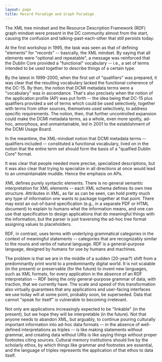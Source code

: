 ```yaml
---
layout: page
title: Record Paradigm and Graph Paradigm
---
```


The XML tree mindset and the Resource Description Framework (RDF) graph mindset were present in the DC community almost from the start, causing the confusion and talking-past-each-other that still persists today.

At the first workshop in 1995, the task was seen as that of defining "elements" for "records" -- basically, the XML mindset. By saying that all elements were "optional and repeatable", a message was reinforced that the Dublin Core provided a "functional" vocabulary -- i.e., a set of terms intended to be used together to describe things of a certain type.

By the latest in 1999-2000, when the first set of "qualifiers" was prepared, it was clear that the resulting vocabulary lacked the functional coherence of the DC-15. By then, the notion that DCMI metadata terms were a "vocabulary" was in ascendance. That's also precisely when the notion of the application profile (AP) was put forth -- the idea being that DC-15 plus qualifiers provided a set of terms which could be used selectively, together with terms from other sources, themselves used selectively, to address specific requirements. The notion, then, that further uncontrolled expansion could make the DCMI metadata terms, as a whole, even more spotty, ad-hoc, amorphous, and unmaintainable, led in 2001 to the establishment of the DCMI Usage Board.

In the meantime, the XML-mindset notion that DCMI metadata terms -- qualifiers included -- constituted a functional vocabulary, lived on in the notion that the entire term set should form the basis of a "qualfied Dublin Core" format.

It was clear that people needed more precise, specialized descriptions, but it was also clear that trying to specialize in all directions at once would lead to an unmaintainable muddle. Hence the emphasis on APs.

XML defines purely syntactic elements. There is no general semantic interpretation for XML elements -- each XML schema defines its own tree structure. Attributes in XML, as far as can be seen, can hold pretty much any type of information one wants to package together at that point. There may exist an out-of-band specification (e.g., in a separate PDF or HTML document) to explain to humans what the information means, and one can use that specification to design applications that do meaningful things with the information, but the parser is just traversing the ad-hoc tree format assigning values to placeholders.

RDF, in contrast, uses terms with underlying grammatical categories in the context of meaningful statements -- categories that are recognizably similar to the nouns and verbs of natural language. RDF is a general-purpose language, designed by humans for use by humans and machines.

The problem is that we are in the middle of a sudden (20-year?) shift from a predominantly print world to a predominantly digital world. It is not scalable (in the present) or preservable (for the future) to invent new languages, such as XML formats, for every application in the absence of an RDF interpretation -- RDF being the only general-purpose grammar of data, with traction, that we currently have. The scale and speed of this transformation also virtually guarantees that any applications and user-facing interfaces we use today will at some point, probably soon, be superseded. Data that cannot "speak for itself" is vulnerable to becoming irrelevant.

Not only are applications increasingly expected to be "linkable" (in the present), but we hope they will be interpretable (in the future). Not that anyone needs to abandon XML, but arguably, to continue pouring culturally important information into ad-hoc data formats -- in the absence of well-defined interpretations as triples -- is like making statements without grammar, and creating data without URIs is like saying things without proper footnotes citing sources. Cultural memory institutions should live by the scholarly ethos, by which things like grammar and footnotes are essential, and the language of triples represents the application of that ethos to data itself.

